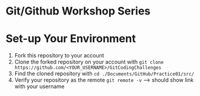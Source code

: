 # Git/Github Workshop Series

# Set-up Your Environment
1. Fork this repository to your account
2. Clone the forked repository on your account with `git clone https://github.com/<YOUR_USERNAME>/GitCodingChallenges`
3. Find the cloned repository with `cd ./Documents/GitHub/Practice01/src/`
4. Verify your repository as the remote `git remote -v` --> should show link with your username
